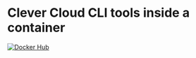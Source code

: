 # Clever Cloud CLI tools inside a container

[![Docker Hub](https://img.shields.io/badge/docker-swcc%2Fclever--tools-blue.svg?style=flat)](https://hub.docker.com/r/swcc/clever-tools/)
